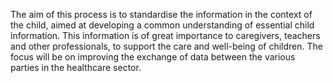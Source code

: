 The aim of this process is to standardise the information in the context of the child, aimed at developing a common understanding of essential child information. 
This information is of great importance to caregivers, teachers and other professionals, to support the care and well-being of children. 
The focus will be on improving the exchange of data between the various parties in the healthcare sector.